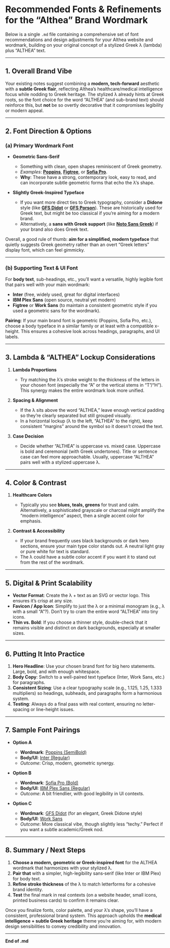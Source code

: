 # Recommended Fonts & Refinements for the “Althea” Brand Wordmark

Below is a single `.md` file containing a comprehensive set of font recommendations and design adjustments for your Althea website and wordmark, building on your original concept of a stylized Greek λ (lambda) plus “ALTHEA” text.

---

## 1. Overall Brand Vibe

Your existing notes suggest combining a **modern, tech-forward** aesthetic with a **subtle Greek flair**, reflecting Althea’s healthcare/medical intelligence focus while nodding to Greek heritage. The stylized λ already hints at Greek roots, so the font choice for the word “ALTHEA” (and sub-brand text) should reinforce this, but **not** be so overtly decorative that it compromises legibility or modern appeal.

---

## 2. Font Direction & Options

### (a) Primary Wordmark Font

- **Geometric Sans‐Serif**  
  - Something with clean, open shapes reminiscent of Greek geometry.  
  - *Examples*: [**Poppins**](https://fonts.google.com/specimen/Poppins), [**Figtree**](https://fonts.google.com/specimen/Figtree), or [**Sofia Pro**](https://www.myfonts.com/fonts/mostardesign/sofia-pro).  
  - **Why**: These have a strong, contemporary look, easy to read, and can incorporate subtle geometric forms that echo the λ’s shape.

- **Slightly Greek‐Inspired Typeface**  
  - If you want more direct ties to Greek typography, consider a **Didone** style (like [**GFS Didot**](https://www.greekfontsociety.gr/typefaces) or [**GFS Porson**](https://www.greekfontsociety.gr/typefaces)). These are historically used for Greek text, but might be too classical if you’re aiming for a modern brand.  
  - Alternatively, a **sans with Greek support** (like [**Noto Sans Greek**](https://fonts.google.com/noto/specimen/Noto+Sans+Greek)) if your brand also does Greek text.

Overall, a good rule of thumb: **aim for a simplified, modern typeface** that quietly suggests Greek geometry rather than an overt “Greek letters” display font, which can feel gimmicky.

---

### (b) Supporting Text & UI Font

For **body text**, sub-headings, etc., you’ll want a versatile, highly legible font that pairs well with your main wordmark:

- **Inter** (free, widely used, great for digital interfaces)  
- **IBM Plex Sans** (open source, neutral yet modern)  
- **Figtree** or **Work Sans** (to maintain a consistent geometric style if you used a geometric sans for the wordmark).

**Pairing**: If your main brand font is geometric (Poppins, Sofia Pro, etc.), choose a body typeface in a similar family or at least with a compatible x-height. This ensures a cohesive look across headings, paragraphs, and UI labels.

---

## 3. Lambda & “ALTHEA” Lockup Considerations

1. **Lambda Proportions**  
   - Try matching the λ’s stroke weight to the thickness of the letters in your chosen font (especially the “A” or the vertical stems in “T”/“H”). This synergy makes the entire wordmark look more unified.

2. **Spacing & Alignment**  
   - If the λ sits above the word “ALTHEA,” leave enough vertical padding so they’re clearly separated but still grouped visually.  
   - In a horizontal lockup (λ to the left, “ALTHEA” to the right), keep consistent “margins” around the symbol so it doesn’t crowd the text.

3. **Case Decision**  
   - Decide whether “ALTHEA” is uppercase vs. mixed case. Uppercase is bold and ceremonial (with Greek undertones). Title or sentence case can feel more approachable. Usually, uppercase “ALTHEA” pairs well with a stylized uppercase λ.

---

## 4. Color & Contrast

1. **Healthcare Colors**  
   - Typically you see **blues, teals, greens** for trust and calm. Alternatively, a sophisticated grayscale or charcoal might amplify the “modern intelligence” aspect, then a single accent color for emphasis.  

2. **Contrast & Accessibility**  
   - If your brand frequently uses black backgrounds or dark hero sections, ensure your main type color stands out. A neutral light gray or pure white for text is standard.  
   - The λ could have a subtle color accent if you want it to stand out from the rest of the wordmark.

---

## 5. Digital & Print Scalability

- **Vector Format**: Create the λ + text as an SVG or vector logo. This ensures it’s crisp at any size.  
- **Favicon / App Icon**: Simplify to just the λ or a minimal monogram (e.g., λ with a small “A”?). Don’t try to cram the entire word “ALTHEA” into tiny icons.  
- **Thin vs. Bold**: If you choose a thinner style, double-check that it remains visible and distinct on dark backgrounds, especially at smaller sizes.

---

## 6. Putting It Into Practice

1. **Hero Headline**: Use your chosen brand font for big hero statements. Large, bold, and with enough whitespace.  
2. **Body Copy**: Switch to a well-paired text typeface (Inter, Work Sans, etc.) for paragraphs.  
3. **Consistent Sizing**: Use a clear typography scale (e.g., 1.125, 1.25, 1.333 multipliers) so headings, subheads, and paragraphs form a harmonious system.  
4. **Testing**: Always do a final pass with real content, ensuring no letter-spacing or line-height issues.  

---

## 7. Sample Font Pairings

- **Option A**  
  - **Wordmark**: [Poppins (SemiBold)](https://fonts.google.com/specimen/Poppins)  
  - **Body/UI**: [Inter (Regular)](https://fonts.google.com/specimen/Inter)  
  - *Outcome*: Crisp, modern, geometric synergy.

- **Option B**  
  - **Wordmark**: [Sofia Pro (Bold)](https://www.myfonts.com/fonts/mostardesign/sofia-pro/)  
  - **Body/UI**: [IBM Plex Sans (Regular)](https://fonts.google.com/specimen/IBM+Plex+Sans)  
  - *Outcome*: A bit friendlier, with good legibility in UI contexts.

- **Option C**  
  - **Wordmark**: [GFS Didot](https://www.greekfontsociety.gr/typefaces) (for an elegant, Greek Didone style)  
  - **Body/UI**: [Work Sans](https://fonts.google.com/specimen/Work+Sans)  
  - *Outcome*: More classical vibe, though slightly less “techy.” Perfect if you want a subtle academic/Greek nod.

---

## 8. Summary / Next Steps

1. **Choose a modern, geometric or Greek-inspired font** for the ALTHEA wordmark that harmonizes with your stylized λ.  
2. **Pair that** with a simpler, high-legibility sans‐serif (like Inter or IBM Plex) for body text.  
3. **Refine stroke thickness** of the λ to match letterforms for a cohesive brand identity.  
4. **Test** the final mark in real contexts (on a website header, small icons, printed business cards) to confirm it remains clear.  

Once you finalize fonts, color palette, and your λ’s shape, you’ll have a consistent, professional brand system. This approach upholds the **medical intelligence + subtle Greek heritage** theme you’re aiming for, with modern design sensibilities to convey credibility and innovation.

---

**End of .md**